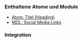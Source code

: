 ### Enthaltene Atome und Module
* [Atom: Titel (Heading)](../../atoms/headings/headings.html)
* [MDL: Social Media Links](../social_media_links/social_media_links.html)

### Integration

